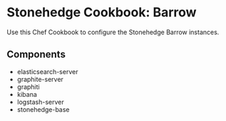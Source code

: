 Stonehedge Cookbook: Barrow
===========================

Use this Chef Cookbook to configure the Stonehedge Barrow instances.


Components
----------
  - elasticsearch-server
  - graphite-server
  - graphiti
  - kibana
  - logstash-server
  - stonehedge-base
